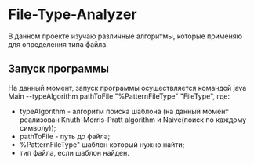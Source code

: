 # File-Type-Analyzer
В данном проекте изучаю различные алгоритмы, которые применяю для определения типа файла.

## Запуск программы
На данный момент, запуск программы осуществляется командой java Main --typeAlgorithm pathToFile "%PatternFileType" "FileType", где:
- typeAlgorithm - алгоритм поиска шаблона (на данный момент реализован Knuth-Morris-Pratt algorithm и Naive(поиск по каждому символу));
- pathToFile - путь до файла;
- %PatternFileType" шаблон который нужно найти;
- тип файла, если шаблон найден.
